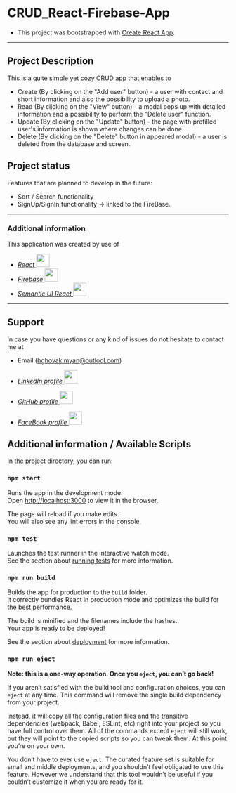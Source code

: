 # CRUD_React-Firebase-App

- This project was bootstrapped with [Create React App](https://github.com/facebook/create-react-app).

---

## Project Description

This is a quite simple yet cozy CRUD app that enables to

- Create (By clicking on the "Add user" button) - a user with contact and short information and also the possibility to upload a photo.
- Read (By clicking on the "View" button) - a modal pops up with detailed information and a possibility to perform the "Delete user" function.
- Update (By clicking on the "Update" button) - the page with prefilled user's information is shown where changes can be done.
- Delete (By clicking on the "Delete" button in appeared modal) - a user is deleted from the database and screen.

## Project status

Features that are planned to develop in the future:

- Sort / Search functionality
- SignUp/SignIn functionality -> linked to the FireBase.

---

### Additional information

This application was created by use of

- _[React <img src="./assets/react-logo.svg" width=30px />](https://reactjs.org/)_
- _[Firebase <img src="https://e7.pngegg.com/pngimages/359/1024/png-clipart-firebase-cloud-messaging-computer-icons-google-cloud-messaging-android-angle-triangle.png" width=30px />](https://firebase.google.com/)_
- _[Semantic UI React <img src="https://react.semantic-ui.com/logo.png" width=30px />](https://reactjs.org/)_

---

## Support

In case you have questions or any kind of issues do not hesitate to contact me at

- Email (hghovakimyan@outlool.com)
- _[LinkedIn profile <img src="https://image.similarpng.com/very-thumbnail/2020/07/Linkedin-logo-vector-PNG.png" width=30px/>](https://www.linkedin.com/in/hayk-hovakimyan-b81600b2/)_
- _[GitHub profile <img src="https://pics.freeicons.io/uploads/icons/png/3345023101530077752-512.png" width=30px/>](https://github.com/MrHovakimyan)_

- _[FaceBook profile <img src="https://img.icons8.com/plasticine/2x/facebook-new.png" width=30px/> ](https://www.facebook.com/Mr.Hovakimyan/)_

## Additional information / Available Scripts

In the project directory, you can run:

### `npm start`

Runs the app in the development mode.\
Open [http://localhost:3000](http://localhost:3000) to view it in the browser.

The page will reload if you make edits.\
You will also see any lint errors in the console.

### `npm test`

Launches the test runner in the interactive watch mode.\
See the section about [running tests](https://facebook.github.io/create-react-app/docs/running-tests) for more information.

### `npm run build`

Builds the app for production to the `build` folder.\
It correctly bundles React in production mode and optimizes the build for the best performance.

The build is minified and the filenames include the hashes.\
Your app is ready to be deployed!

See the section about [deployment](https://facebook.github.io/create-react-app/docs/deployment) for more information.

### `npm run eject`

**Note: this is a one-way operation. Once you `eject`, you can’t go back!**

If you aren’t satisfied with the build tool and configuration choices, you can `eject` at any time. This command will remove the single build dependency from your project.

Instead, it will copy all the configuration files and the transitive dependencies (webpack, Babel, ESLint, etc) right into your project so you have full control over them. All of the commands except `eject` will still work, but they will point to the copied scripts so you can tweak them. At this point you’re on your own.

You don’t have to ever use `eject`. The curated feature set is suitable for small and middle deployments, and you shouldn’t feel obligated to use this feature. However we understand that this tool wouldn’t be useful if you couldn’t customize it when you are ready for it.
